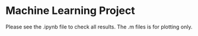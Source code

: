 # Machine Learning Project
Please see the .ipynb file to check all results.
The .m files is for plotting only. 
